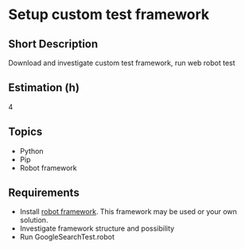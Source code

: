 # Setup custom test framework

## Short Description

Download and investigate custom test framework, run web robot test

## Estimation (h)

4

## Topics

* Python
* Pip
* Robot framework

## Requirements

* Install [robot framework](https://github.com/kotmatroskin92/selenium_robot/tree/implement_mobile).
  This framework may be used or your own solution.
* Investigate framework structure and possibility
* Run GoogleSearchTest.robot
